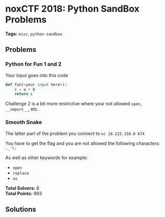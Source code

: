 # noxCTF 2018: Python SandBox Problems
__Tags:__ `misc`, `python-sandbox`

## Problems

### Python for Fun 1 and 2

Your input goes into this code

```python
def fun(<your input here>):
    c = a + b
    return c
```

Challenge 2 is a bit more restrictive where your not allowed `open`, `__import__`, etc.

### Smooth Snake

The latter part of the problem you connect to `nc 18.223.150.0 674`

You have to get the flag and you are not allowed the following characters: `._'\:`

As well as other keywords for example:
- `open`
- `replace`
- `os`

<!-- noxCTF{v3n0m_pyc4p} -->

__Total Solvers:__ 8  
__Total Points:__ 993

## Solutions

